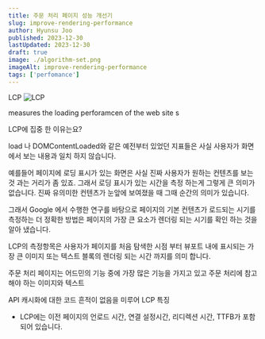 ```yaml
---
title: 주문 처리 페이지 성능 개선기
slug: improve-rendering-performance
author: Hyunsu Joo
published: 2023-12-30
lastUpdated: 2023-12-30
draft: true
image: ./algorithm-set.png
imageAlt: improve-rendering-performance
tags: ['perfomance']
---
```


LCP
![LCP](improve-rendering-performance-LCP.png)

measures the loading perforamcen of the web site s

LCP에 집중 한 이유는요?

load 나 DOMContentLoaded와 같은 예전부터 있었던 지표들은 사실 사용자가 화면에서 보는 내용과 일치 하지 않습니다.

예를들어 페이지에 로딩 표시가 있는 화면은 사실 진짜 사용자가 원하는 컨텐츠를 보는 것 과는 거리가 좀 있죠. 그래서 로딩 표시가 있는 시간을 측정 하는게 그렇게 큰 의미가 없습니다. 진짜 유의미한 컨텐츠가 눈앞에 보여졌을 때 그때 순간의 의미가 있습니다.

그래서 Google 에서 수행한 연구를 바탕으로 페이지의 기본 컨텐츠가 로드되는 시기를 측정하는 더 정확한 방법은 페이지의 가장 큰 요소가 렌더링 되는 시기를 확인 하는 것을 알아 냈습니다.

LCP의 측정항목은 사용자가 페이지를 처음 탐색한 시점 부터 뷰포트 내에 표시되는 가장 큰 이미지 또는 텍스트 블록의 렌더링 되는 시간 까지를 의미 합니다.

주문 처리 페이지는 어드민의 기능 중에 가장 많은 기능을 가지고 있고 주문 처리에 참고 해야 하는 이미지와 텍스트

API 캐시화에 대한 코드 흔적이 없음을 미루어
LCP 특징

- LCP에는 이전 페이지의 언로드 시간, 연결 설정시간, 리디렉션 시간, TTFB가 포함되어 있습니다.
